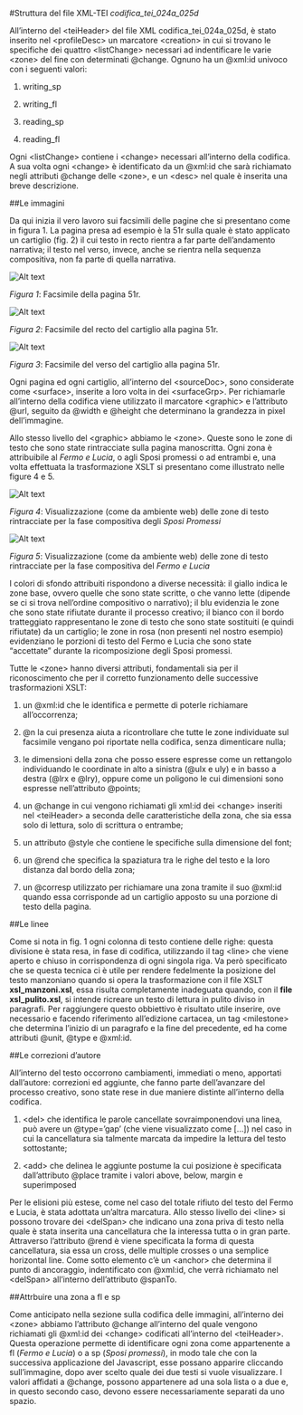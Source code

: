 #Struttura del file XML-TEI *codifica_tei_024a_025d*

All’interno del &lt;teiHeader> del file XML codifica_tei_024a_025d, è stato inserito nel &lt;profileDesc> un marcatore &lt;creation> in cui si trovano le specifiche dei quattro &lt;listChange> necessari ad indentificare le varie &lt;zone> del fine con determinati @change. Ognuno ha un @xml:id univoco con i seguenti valori:

1.	writing_sp

2.	writing_fl

3.	reading_sp

4.	reading_fl

Ogni &lt;listChange> contiene i &lt;change> necessari all’interno della codifica. A sua volta ogni &lt;change> è identificato da un @xml:id che sarà richiamato negli attributi @change delle &lt;zone>, e un &lt;desc> nel quale è inserita una breve descrizione.

##Le immagini

Da qui inizia il vero lavoro sui facsimili delle pagine che si presentano come in figura 1. La pagina presa ad esempio è la 51r sulla quale è stato applicato un cartiglio (fig. 2) il cui testo in recto rientra a far parte dell’andamento narrativa; il testo nel verso, invece, anche se rientra nella sequenza compositiva, non fa parte di quella narrativa.

![Alt text](images/51r_originale.png)

*Figura 1*: Facsimile della pagina 51r.

![Alt text](images/024c1.jpg.png)

*Figura 2*: Facsimile del recto del cartiglio alla pagina 51r.

![Alt text](images/024c2.jpg.png)

*Figura 3*: Facsimile del verso del cartiglio alla pagina 51r.

Ogni pagina ed ogni cartiglio, all’interno del &lt;sourceDoc>, sono considerate come &lt;surface>, inserite a loro volta in dei &lt;surfaceGrp>. Per richiamarle all’interno della codifica viene utilizzato il marcatore &lt;graphic> e l’attributo @url, seguito da @width e @height che determinano la grandezza in pixel dell’immagine. 

Allo stesso livello del &lt;graphic> abbiamo le &lt;zone>. Queste sono le zone di testo che sono state rintracciate sulla pagina manoscritta. Ogni zona è attribuibile al *Fermo e Lucia*, o agli Sposi promessi o ad entrambi e, una volta effettuata la trasformazione XSLT si presentano come illustrato nelle figure 4 e 5.

![Alt text](images/51r_sp.png)

*Figura 4*: Visualizzazione (come da ambiente web) delle zone di testo rintracciate per la fase compositiva degli *Sposi Promessi*

![Alt text](images/51r_fl.png)

*Figura 5*: Visualizzazione (come da ambiente web) delle zone di testo rintracciate per la fase compositiva del *Fermo e Lucia*

I colori di sfondo attribuiti rispondono a diverse necessità: il giallo indica le zone base, ovvero quelle che sono state scritte, o che vanno lette (dipende se ci si trova nell’ordine compositivo o narrativo); il blu evidenzia le zone che sono state rifiutate durante il processo creativo; il bianco con il bordo tratteggiato rappresentano le zone di testo che sono state sostituiti (e quindi rifiutate) da un cartiglio; le zone in rosa (non presenti nel nostro esempio) evidenziano le porzioni di testo del Fermo e Lucia che sono state “accettate” durante la ricomposizione degli Sposi promessi.

Tutte le &lt;zone> hanno diversi attributi, fondamentali sia per il riconoscimento che per il corretto funzionamento delle successive trasformazioni XSLT:

1.	un @xml:id che le identifica e permette di poterle richiamare all’occorrenza;

2.	@n la cui presenza aiuta a ricontrollare che tutte le zone individuate sul facsimile vengano poi riportate nella codifica, senza dimenticare nulla;

3.	le dimensioni della zona che posso essere espresse come un rettangolo individuando le coordinate in alto a sinistra (@ulx e uly) e in basso a destra (@lrx e @lry), oppure come un poligono le cui dimensioni sono espresse nell’attributo @points;

4.	un @change in cui vengono richiamati gli xml:id dei &lt;change> inseriti nel &lt;teiHeader> a seconda delle caratteristiche della zona, che sia essa solo di lettura, solo di scrittura o entrambe;

5.	un attributo @style che contiene le specifiche sulla dimensione del font;

6.	un @rend che specifica la spaziatura tra le righe del testo e la loro distanza dal bordo della zona;

7.	un @corresp utilizzato per richiamare una zona tramite il suo @xml:id quando essa corrisponde ad un cartiglio apposto su una porzione di testo della pagina.

##Le linee 

Come si nota in fig. 1 ogni colonna di testo contiene delle righe: questa divisione è stata resa, in fase di codifica, utilizzando il tag &lt;line> che viene aperto e chiuso in corrispondenza di ogni singola riga. Va però specificato che se questa tecnica ci è utile per rendere fedelmente la posizione del testo manzoniano quando si opera la trasformazione con il file XSLT **xsl_manzoni.xsl**, essa risulta completamente inadeguata quando, con il **file xsl_pulito.xsl**, si intende ricreare un testo di lettura in pulito diviso in paragrafi. Per raggiungere questo obbiettivo è risultato utile inserire, ove necessario e facendo riferimento all’edizione cartacea, un tag &lt;milestone> che determina l’inizio di un paragrafo e la fine del precedente, ed ha come attributi @unit, @type e @xml:id.

##Le correzioni d’autore

All’interno del testo occorrono cambiamenti, immediati o meno, apportati dall’autore: correzioni ed aggiunte, che fanno parte dell’avanzare del processo creativo, sono state rese in due maniere distinte all’interno della codifica.

1.	&lt;del> che identifica le parole cancellate sovraimponendovi una linea, può avere un @type=’gap’ (che viene visualizzato come […]) nel caso in cui la cancellatura sia talmente marcata da impedire la lettura del testo sottostante;

2.	&lt;add> che delinea le aggiunte postume la cui posizione è specificata dall’attributo @place tramite i valori above, below, margin e superimposed

Per le elisioni più estese, come nel caso del totale rifiuto del testo del Fermo e Lucia, è stata adottata un’altra marcatura. Allo stesso livello dei &lt;line> si possono trovare dei &lt;delSpan> che indicano una zona priva di testo nella quale è stata inserita una cancellatura che la interessa tutta o in gran parte. Attraverso l’attributo @rend è viene specificata la forma di questa cancellatura, sia essa un cross, delle multiple crosses o una semplice horizontal line. Come sotto elemento c’è un &lt;anchor> che determina il punto di ancoraggio, indentificato con @xml:id, che verrà richiamato nel &lt;delSpan> all’interno dell’attributo @spanTo.

##Attrbuire una zona a fl e sp

Come anticipato nella sezione sulla codifica delle immagini, all’interno dei &lt;zone> abbiamo l’attributo @change all’interno del quale vengono richiamati gli @xml:id dei &lt;change> codificati all’interno del &lt;teiHeader>. Questa operazione permette di identificare ogni zona come appartenente a fl (*Fermo e Lucia*) o a sp (*Sposi promessi*), in modo tale che con la successiva applicazione del Javascript, esse possano apparire cliccando sull’immagine, dopo aver scelto quale dei due testi si vuole visualizzare. I valori affidati a @change, possono appartenere ad una sola lista o a due e, in questo secondo caso, devono essere necessariamente separati da uno spazio. 


